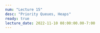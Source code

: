 ```yaml
---
num: "Lecture 15"
desc: "Priority Queues, Heaps"
ready: true
lecture_date: 2022-11-10 08:00:00.00-7:00
---
```

